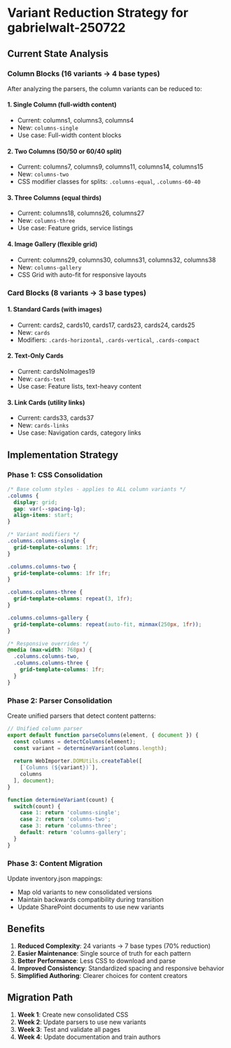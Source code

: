 # Variant Reduction Strategy for gabrielwalt-250722

## Current State Analysis

### Column Blocks (16 variants → 4 base types)

After analyzing the parsers, the column variants can be reduced to:

#### 1. **Single Column** (full-width content)
- Current: columns1, columns3, columns4
- New: `columns-single`
- Use case: Full-width content blocks

#### 2. **Two Columns** (50/50 or 60/40 split)
- Current: columns7, columns9, columns11, columns14, columns15
- New: `columns-two`
- CSS modifier classes for splits: `.columns-equal`, `.columns-60-40`

#### 3. **Three Columns** (equal thirds)
- Current: columns18, columns26, columns27
- New: `columns-three`
- Use case: Feature grids, service listings

#### 4. **Image Gallery** (flexible grid)
- Current: columns29, columns30, columns31, columns32, columns38
- New: `columns-gallery`
- CSS Grid with auto-fit for responsive layouts

### Card Blocks (8 variants → 3 base types)

#### 1. **Standard Cards** (with images)
- Current: cards2, cards10, cards17, cards23, cards24, cards25
- New: `cards`
- Modifiers: `.cards-horizontal`, `.cards-vertical`, `.cards-compact`

#### 2. **Text-Only Cards** 
- Current: cardsNoImages19
- New: `cards-text`
- Use case: Feature lists, text-heavy content

#### 3. **Link Cards** (utility links)
- Current: cards33, cards37
- New: `cards-links`
- Use case: Navigation cards, category links

## Implementation Strategy

### Phase 1: CSS Consolidation

```css
/* Base column styles - applies to ALL column variants */
.columns {
  display: grid;
  gap: var(--spacing-lg);
  align-items: start;
}

/* Variant modifiers */
.columns.columns-single {
  grid-template-columns: 1fr;
}

.columns.columns-two {
  grid-template-columns: 1fr 1fr;
}

.columns.columns-three {
  grid-template-columns: repeat(3, 1fr);
}

.columns.columns-gallery {
  grid-template-columns: repeat(auto-fit, minmax(250px, 1fr));
}

/* Responsive overrides */
@media (max-width: 768px) {
  .columns.columns-two,
  .columns.columns-three {
    grid-template-columns: 1fr;
  }
}
```

### Phase 2: Parser Consolidation

Create unified parsers that detect content patterns:

```javascript
// Unified column parser
export default function parseColumns(element, { document }) {
  const columns = detectColumns(element);
  const variant = determineVariant(columns.length);
  
  return WebImporter.DOMUtils.createTable([
    [`Columns (${variant})`],
    columns
  ], document);
}

function determineVariant(count) {
  switch(count) {
    case 1: return 'columns-single';
    case 2: return 'columns-two';
    case 3: return 'columns-three';
    default: return 'columns-gallery';
  }
}
```

### Phase 3: Content Migration

Update inventory.json mappings:
- Map old variants to new consolidated versions
- Maintain backwards compatibility during transition
- Update SharePoint documents to use new variants

## Benefits

1. **Reduced Complexity**: 24 variants → 7 base types (70% reduction)
2. **Easier Maintenance**: Single source of truth for each pattern
3. **Better Performance**: Less CSS to download and parse
4. **Improved Consistency**: Standardized spacing and responsive behavior
5. **Simplified Authoring**: Clearer choices for content creators

## Migration Path

1. **Week 1**: Create new consolidated CSS
2. **Week 2**: Update parsers to use new variants
3. **Week 3**: Test and validate all pages
4. **Week 4**: Update documentation and train authors